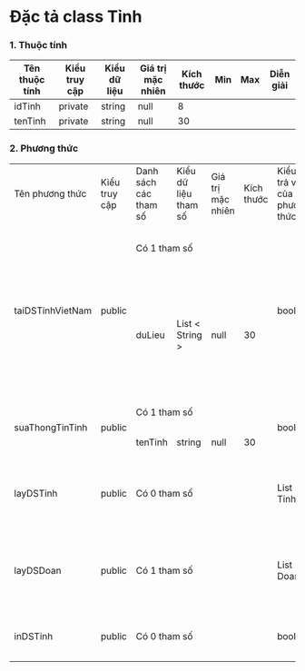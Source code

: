# Đặc tả class Tỉnh

### 1. Thuộc tính
| Tên thuộc tính | Kiểu truy cập | Kiểu dữ liệu | Giá trị mặc nhiên | Kích thước| Min | Max | Diễn giải |
|---|---|---|---|---|---|---|---|
| idTinh | private | string | null | 8|  |  |   |
| tenTinh | private | string | null | 30|  |  |   |

### 2. Phương thức

<table>
    <tr>
        <td>Tên phương thức</td>
        <td>Kiểu truy cập</td>
        <td>Danh sách các tham số</td>
        <td>Kiểu dữ liệu tham số</td>
        <td>Giá trị mặc nhiên</td>
        <td>Kích thước</td>
        <td>Kiểu trả về của phương thức</td>
        <td>Diễn giải</td>
    </tr>
    <!-- -----------------------------themTinh------------------- -->
    <!-- <tr>
      <td rowspan="2">themTinh</td>
      <td rowspan="2">public</td>
      <td colspan="4">Có 1 tham số</td>
      <td rowspan="2">bool</td>
      <td rowspan="2">Thêm 1 tỉnh thi đấu mới</td>
    </tr>
    <tr>
      <td>tenTinh</td>
      <td>string</td>
      <td>null</td>
      <td>30</td>
    </tr> -->
    <!-- -----------------------------xoaTinh------------------- -->
     <!-- <tr>
      <td>xoaTinh</td>
      <td>public</td>
      <td colspan="4">Có 0 tham số</td>
      <td>bool</td>
      <td>Xóa 1 tỉnh thi đấu</td>
    </tr> -->
    <!-- --------xemThongTinTinh-------------- -->
    <!-- <tr>
      <td>xemThongTinTinh</td>
      <td>public</td>
      <td colspan="4">Có 0 tham số</td>
      <td>Tinh</td>
      <td>Xem thông tin của 1 tỉnh</td>
    </tr> -->
    <!-- taiDSTinhVietNam -->
    <tr>
      <td rowspan="2">taiDSTinhVietNam</td>
      <td rowspan="2">public</td>
      <td colspan="4">Có 1 tham số</td>
      <td rowspan="2">bool</td>
      <td rowspan="2">Tải thông tin 63 tỉnh thành lên hệ thống, trả về kết quả tải có thành công hay không</td>
    </tr>
    <tr>
      <td>duLieu</td>
      <td>List < String > </td>
      <td>null</td>
      <td>30</td>
    </tr> 
    <!-- -----------------------------suaThongTinTinh-------------------->
     <tr>
      <td rowspan="2">suaThongTinTinh</td>
      <td rowspan="2">public</td>
      <td colspan="4">Có 1 tham số</td>
      <td rowspan="2">bool</td>
      <td rowspan="2">Sửa thông tin của 1 tỉnh</td>
    </tr>
    <tr>
      <td>tenTinh</td>
      <td>string</td>
      <td>null</td>
      <td>30</td>
    </tr>
    <!-- --------layDSTinh-------------- -->
    <tr>
      <td>layDSTinh</td>
      <td>public</td>
      <td colspan="4">Có 0 tham số</td>
      <td>List < Tinh ></td>
      <td>Lấy danh sách tất cả các Tỉnh</td>
    </tr>
    <!-- --------layDSTinhTheoGiaiDau-------------- -->
     <!-- <tr>
      <td rowspan="2">layDSTinhTheoGiaiDau</td>
      <td rowspan="2">public</td>
      <td colspan="4">Có 1 tham số</td>
      <td rowspan="2">List < Tinh ></td>
      <td rowspan="2">Lấy danh sách tất cả các tỉnh trong 1 giải đấu</td>
    </tr>
    <tr>
      <td>idGiaiDau</td>
      <td>string</td>
      <td>null</td>
      <td>8</td>
    </tr> -->
       <!-- --------layDSDoanTheoTinh-------------- -->
     <tr>
      <td>layDSDoan</td>
      <td>public</td>
      <td colspan="4">Có 1 tham số</td>
      <td>List < Doan ></td>
      <td>Lấy danh sách tất cả đoàn trong 1 tỉnh</td>
    </tr>
    <!-- ---------------------inDSTinh--------------- -->
    <tr>
      <td>inDSTinh</td>
      <td>public</td>
      <td colspan="4">Có 0 tham số</td>
      <td>bool</td>
      <td>In danh sách tỉnh</td>
    </tr>
</table>
  
